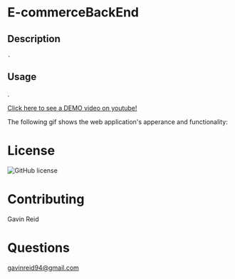 # E-commerceBackEnd

## Description 
    . 

## Usage 
.

[Click here to see a DEMO video on youtube!]()

The following gif shows the web application's apperance and functionality:
![]()
![]()

# License
  ![GitHub license](https://img.shields.io/badge/license-mit-blue.svg)
 
 # Contributing 
   Gavin Reid 
  
# Questions
  gavinreid94@gmail.com
